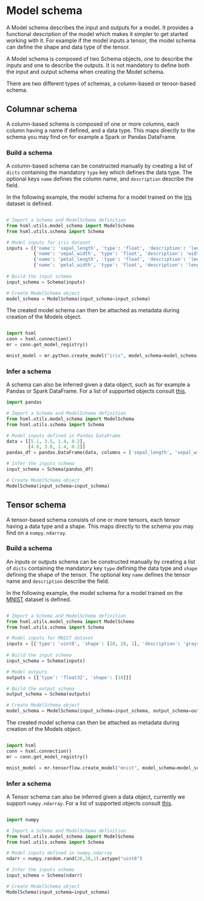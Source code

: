 # Model schema

A Model schema describes the input and outputs for a model. It provides a functional description of the model which makes it simpler to get started working with it. For example if the model inputs a tensor, the model schema can define the shape and data type of the tensor.

A Model schema is composed of two Schema objects, one to describe the inputs and one to describe the outputs. It is not mandatory to define both the input and output schema when creating the Model schema.

There are two different types of schemas, a column-based or tensor-based schema.

## Columnar schema

A column-based schema is composed of one or more columns, each column having a name if defined, and a data type. This maps directly to the schema you may find on for example a Spark or Pandas DataFrame.

### Build a schema

A column-based schema can be constructed manually by creating a list of `dicts` containing the mandatory `type` key which defines the data type. The optional keys `name` defines the column name, and `description` describe the field.

In the following example, the model schema for a model trained on the [Iris](https://en.wikipedia.org/wiki/Iris_flower_data_set) dataset is defined.

```python

# Import a Schema and ModelSchema definition
from hsml.utils.model_schema import ModelSchema
from hsml.utils.schema import Schema

# Model inputs for iris dataset
inputs = [{'name': 'sepal_length', 'type': 'float', 'description': 'length of sepal leaves (cm)'}, 
          {'name': 'sepal_width', 'type': 'float', 'description': 'width of sepal leaves (cm)'},
          {'name': 'petal_length', 'type': 'float', 'description': 'length of petal leaves (cm)'},
          {'name': 'petal_width', 'type': 'float', 'description': 'length of petal leaves (cm)'}]
                 
# Build the input schema
input_schema = Schema(inputs)

# Create ModelSchema object
model_schema = ModelSchema(input_schema=input_schema)

```

The created model schema can then be attached as metadata during creation of the Models object.

```python

import hsml
conn = hsml.connection()
mr = conn.get_model_registry()

mnist_model = mr.python.create_model("iris", model_schema=model_schema)

```

### Infer a schema

A schema can also be inferred given a data object, such as for example a Pandas or Spark DataFrame. For a list of supported objects consult [this](../api/model_schema_api).

```python
import pandas

# Import a Schema and ModelSchema definition
from hsml.utils.model_schema import ModelSchema
from hsml.utils.schema import Schema

# Model inputs defined in Pandas DataFrame
data = [[5.1, 3.5, 1.4, 0.2], 
        [4.9, 3.0, 1.4, 0.2]]
pandas_df = pandas.DataFrame(data, columns = ['sepal_length', 'sepal_width', 'petal_length', 'petal_width'])

# Infer the inputs schema                 
input_schema = Schema(pandas_df)

# Create ModelSchema object
ModelSchema(input_schema=input_schema)

```

## Tensor schema

A tensor-based schema consists of one or more tensors, each tensor having a data type and a shape. This maps directly to the schema you may find on a `numpy.ndarray`.

### Build a schema

An inputs or outputs schema can be constructed manually by creating a list of `dicts` containing the mandatory key `type` defining the data type and `shape` defining the shape of the tensor. The optional key `name` defines the tensor name and `description` describe the field.

In the following example, the model schema for a model trained on the [MNIST](https://en.wikipedia.org/wiki/MNIST_database) dataset is defined.

```python

# Import a Schema and ModelSchema definition
from hsml.utils.model_schema import ModelSchema
from hsml.utils.schema import Schema

# Model inputs for MNIST dataset
inputs = [{'type': 'uint8', 'shape': [28, 28, 1], 'description': 'grayscale representation of 28x28 MNIST images'}]
               
# Build the input schema                 
input_schema = Schema(inputs)

# Model outputs
outputs = [{'type': 'float32', 'shape': [10]}]

# Build the output schema                 
output_schema = Schema(outputs)

# Create ModelSchema object
model_schema = ModelSchema(input_schema=input_schema, output_schema=output_schema)

```

The created model schema can then be attached as metadata during creation of the Models object.

```python

import hsml
conn = hsml.connection()
mr = conn.get_model_registry()

mnist_model = mr.tensorflow.create_model("mnist", model_schema=model_schema)

```


### Infer a schema

A Tensor schema can also be inferred given a data object, currently we support `numpy.ndarray`. For a list of supported objects consult [this](../api/model_schema_api).

```python

import numpy

# Import a Schema and ModelSchema definition
from hsml.utils.model_schema import ModelSchema
from hsml.utils.schema import Schema

# Model inputs defined in numpy.ndarray
ndarr = numpy.random.rand(28,28,1).astype("uint8")

# Infer the inputs schema                 
input_schema = Schema(ndarr)

# Create ModelSchema object
ModelSchema(input_schema=input_schema)

```
